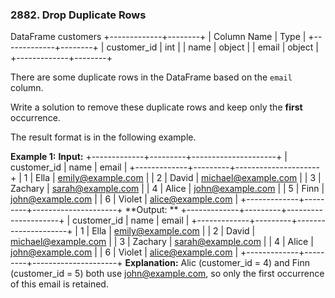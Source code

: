 ### 2882\. Drop Duplicate Rows

DataFrame customers
+-------------+--------+
| Column Name | Type   |
+-------------+--------+
| customer\_id | int    |
| name        | object |
| email       | object |
+-------------+--------+

There are some duplicate rows in the DataFrame based on the `email` column.

Write a solution to remove these duplicate rows and keep only the **first** occurrence.

The result format is in the following example.

**Example 1:**
**Input:**
+-------------+---------+---------------------+
| customer\_id | name    | email               |
+-------------+---------+---------------------+
| 1           | Ella    | emily@example.com   |
| 2           | David   | michael@example.com |
| 3           | Zachary | sarah@example.com   |
| 4           | Alice   | john@example.com    |
| 5           | Finn    | john@example.com    |
| 6           | Violet  | alice@example.com   |
+-------------+---------+---------------------+
**Output: ** 
+-------------+---------+---------------------+
| customer\_id | name    | email               |
+-------------+---------+---------------------+
| 1           | Ella    | emily@example.com   |
| 2           | David   | michael@example.com |
| 3           | Zachary | sarah@example.com   |
| 4           | Alice   | john@example.com    |
| 6           | Violet  | alice@example.com   |
+-------------+---------+---------------------+
**Explanation:**
Alic (customer\_id = 4) and Finn (customer\_id = 5) both use john@example.com, so only the first occurrence of this email is retained.
